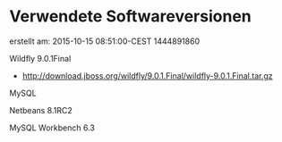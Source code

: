 # Verwendete Softwareversionen
erstellt am: 2015-10-15 08:51:00-CEST  1444891860

Wildfly 9.0.1Final
- http://download.jboss.org/wildfly/9.0.1.Final/wildfly-9.0.1.Final.tar.gz

MySQL

Netbeans 8.1RC2

MySQL Workbench 6.3
